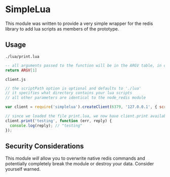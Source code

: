 SimpleLua
=========

This module was written to provide a very simple wrapper for the redis library to add lua scripts as members of the prototype.

Usage
-----

    ./lua/print.lua

```lua
-- all arguments passed to the function will be in the ARGV table, in order
return ARGV[1]
```

```client.js```

```js
// the scriptPath option is optional and defaults to './lua'
// it specifies what directory contains your lua scripts
// all other parameters are identical to the node_redis module

var client = require('simplelua').createClient(6379, '127.0.0.1', { scriptPath: './lua' });

// since we loaded the file print.lua, we now have client.print available
client.print('testing', function (err, reply) {
  console.log(reply); // "testing"
});
```

Security Considerations
-----------------------

This module *will* allow you to overwrite native redis commands and potentially completely break the module or destroy your data. Consider yourself warned.
